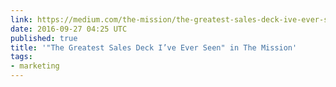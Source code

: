 ```yaml
---
link: https://medium.com/the-mission/the-greatest-sales-deck-ive-ever-seen-4f4ef3391ba0
date: 2016-09-27 04:25 UTC
published: true
title: '"The Greatest Sales Deck I’ve Ever Seen" in The Mission'
tags:
- marketing
---
```



